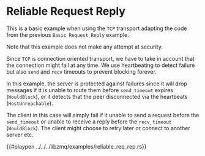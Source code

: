 # Reliable Request Reply

This is a basic example when using the `TCP` transport adapting the code
from the previous `Basic Request Reply` example.

Note that this example does not make any attempt at security.

Since `TCP` is connection oriented transport, we have to take in account that
the connection might fail at any time. We use heartbeating to detect failure
but also `send` and `recv` timeouts to prevent blocking forever.

In this example, the server is protected against failures since it will drop
messages if it is unable to route them before `send_timeout` expires (`WouldBlock`),
or it detects that the peer disconnected via the heartbeats (`HostUnreachable`).

The client in this case will simply fail if it unable to send a request before the
`send_timeout` or unable to receive a reply before the `recv_timeout` (`WouldBlock`).
The client might choose to retry later or connect to another server etc.

{{#playpen ../../../libzmq/examples/reliable_req_rep.rs}}
